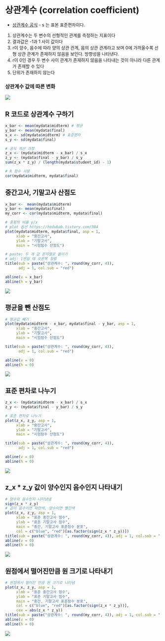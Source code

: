 # 상관계수 (correlation coefficient)

- [상관계수 공식](https://www.theissaclee.com/ko/courses/rstat101/week5/) - s 는 표본 표준편차이다.

1. 상관계수는 두 변수의 선형적인 관계를 측정하는 지표이다
2. 결과값은 -1과 1 사이 값이다
3. r이 양수, 음수에 따라 양의 상관 관계, 음의 상관 관계라고 보며 0에 가까울수록 선형 상관 관계가 존재하지 않음을 보인다. 방향성을 나타낸다.
4. r이 0인 경우 두 변수 사이 관계가 존재하지 않음을 나타내는 것이 아니라 다른 관계가 존재할 수 있다
5. 단위가 존재하지 않는다

### 상관계수 값에 따른 변화



![](https://upload.wikimedia.org/wikipedia/commons/thumb/d/d4/Correlation_examples2.svg/1920px-Correlation_examples2.svg.png)



## R 코드로 상관계수 구하기

```R
x_bar <- mean(mydata$midterm) # 평균
y_bar <- mean(mydata$final)
s_x <- sd(mydata$midterm) # 표준편차
s_y <- sd(mydata$final)

# 공식 계산 과정
z_x <- (mydata$midterm - x_bar) / s_x
z_y <- (mydata$final - y_bar) / s_y
sum(z_x * z_y) / (length(mydata$student_id) - 1) 

# R 함수 사용
cor(mydata$midterm, mydata$final)
```

## 중간고사, 기말고사 산점도

```R
x_bar <-  mean(mydata$midterm)
y_bar <- mean(mydata$final)
my_corr <- cor(mydata$midterm, mydata$final)

# 종횡의 비율 y/x
# plot 옵션 https://hodubab.tistory.com/304
plot(mydata$midterm, mydata$final, asp = 1,
     xlab = "중간고사", 
     ylab = "기말고사",
     main = "시험점수 산점도")

# paste: 두 개 값 문자열로 붙이기
# adj: 1번일 때 오른쪽 정렬
title(sub = paste("상관계수: ", round(my_corr, 4)),
      adj = 1, col.sub = "red")

abline(v = x_bar)
abline(h = y_bar)
```

![](./exam_scatterplot.png)

## 평균을 뺀 산점도

```R
# 평균값 빼기
plot(mydata$midterm - x_bar, mydata$final - y_bar, asp = 1,
     xlab = "중간고사", 
     ylab = "기말고사",
     main = "시험점수 산점도")

title(sub = paste("상관계수: ", round(my_corr, 4)),
      adj = 1, col.sub = "red")

abline(v = 0)
abline(h = 0)

```

![](./exam_scatterplot_minus_mean.png)

## 표준 편차로 나누기

```R
z_x <- (mydata$midterm - x_bar) / s_x
z_y <- (mydata$final - y_bar) / s_y

# 표준 편차로 나누기
plot(z_x, z_y, asp = 1,
     xlab = "중간고사", 
     ylab = "기말고사",
     main = "시험점수 산점도")

title(sub = paste("상관계수: ", round(my_corr, 4)),
      adj = 1, col.sub = "red")

abline(v = 0)
abline(h = 0)
```

![](./exam_scatterplot_sd.png)

## z_x * z_y 값이 양수인지 음수인지 나타내기

```R
# 양수와 음수인지 나타냄냄
sign(z_x * z_y)
# 곱이 음수이면 파란색, 양수이면 빨간색
plot(z_x, z_y, asp = 1,
     xlab = "표준 중간고사 점수", 
     ylab = "표준 기말고사 점수",
     main = "중간, 기말고사 표준점수 분포",
     col = c("blue", "red")[as.factor(sign(z_x * z_y))])
title(sub = paste("상관계수: ", round(my_corr, 4)), adj = 1, col.sub = "red")
abline(v = 0)
abline(h = 0)
```

![](./exam_scatterplot_red_blue.png)

## 원점에서 떨어진만큼 원 크기로 나타내기

```R
# 원점에서 떨어진 만큼 원 크기로 나타냄 
plot(z_x, z_y, asp = 1,
     xlab = "표준 중간고사 점수", 
     ylab = "표준 기말고사 점수",
     main = "중간, 기말고사 표준점수 분포",
     col = c("blue", "red")[as.factor(sign(z_x * z_y))],
     cex = abs(z_x * z_y))
title(sub = paste("상관계수: ", round(my_corr, 4)), adj = 1, col.sub = "red")
abline(v = 0)
abline(h = 0)
```

![](./exam_scatterplot_circle_size.png)